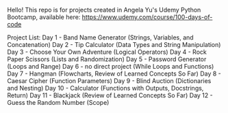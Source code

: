 Hello!
This repo is for projects created in Angela Yu's Udemy Python Bootcamp, available here: https://www.udemy.com/course/100-days-of-code

Project List:
  Day 1 - Band Name Generator (Strings, Variables, and Concatenation)
  Day 2 - Tip Calculator (Data Types and String Manipulation)
  Day 3 - Choose Your Own Adventure (Logical Operators)
  Day 4 - Rock Paper Scissors (Lists and Randomization)
  Day 5 - Password Generator (Loops and Range)
  Day 6 - no direct project (While Loops and Functions)
  Day 7 - Hangman (Flowcharts, Review of Learned Concepts So Far)
  Day 8 - Caesar Cipher (Function Parameters)
  Day 9 - Blind Auction (Dictionaries and Nesting)
  Day 10 - Calculator (Functions with Outputs, Docstrings, Return)
  Day 11 - Blackjack (Review of Learned Concepts So Far)
  Day 12 - Guess the Random Number (Scope)
